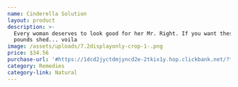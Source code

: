 ```yaml
---
name: Cinderella Solution
layout: product
description: >-
  Every woman deserves to look good for her Mr. Right. If you want these extra
  pounds shed... voila
image: /assets/uploads/7.2displayonly-crop-1-.png
price: $34.56
purchase-url: '#https://1dcd2jyctdmjyncd2e-2tkix1y.hop.clickbank.net/?tid=CHER'
category: Remedies
category-link: Natural
---
```


